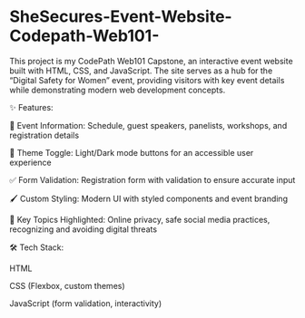 # SheSecures-Event-Website-Codepath-Web101-
This project is my CodePath Web101 Capstone, an interactive event website built with HTML, CSS, and JavaScript. The site serves as a hub for the “Digital Safety for Women” event, providing visitors with key event details while demonstrating modern web development concepts.

✨ Features:

📅 Event Information: Schedule, guest speakers, panelists, workshops, and registration details

🎨 Theme Toggle: Light/Dark mode buttons for an accessible user experience

✅ Form Validation: Registration form with validation to ensure accurate input

🖌️ Custom Styling: Modern UI with styled components and event branding

🔑 Key Topics Highlighted: Online privacy, safe social media practices, recognizing and avoiding digital threats

🛠️ Tech Stack:

HTML

CSS (Flexbox, custom themes)

JavaScript (form validation, interactivity)
